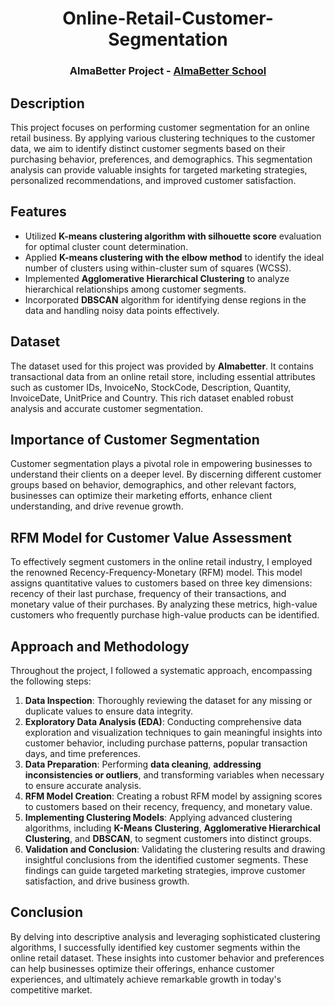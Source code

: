 </p>
<h1 align="center"> Online-Retail-Customer-Segmentation </h1>
<h3 align="center"> AlmaBetter Project - <a href="https://www.almabetter.com/"> AlmaBetter School </a> </h5>

## Description
This project focuses on performing customer segmentation for an online retail business. By applying various clustering techniques to the customer data, we aim to identify distinct customer segments based on their purchasing behavior, preferences, and demographics. This segmentation analysis can provide valuable insights for targeted marketing strategies, personalized recommendations, and improved customer satisfaction.

## Features
- Utilized **K-means clustering algorithm with silhouette score** evaluation for optimal cluster count determination.
- Applied **K-means clustering with the elbow method** to identify the ideal number of clusters using within-cluster sum of squares (WCSS).
- Implemented **Agglomerative Hierarchical Clustering** to analyze hierarchical relationships among customer segments.
- Incorporated **DBSCAN** algorithm for identifying dense regions in the data and handling noisy data points effectively.

## Dataset
The dataset used for this project was provided by **Almabetter**. It contains transactional data from an online retail store, including essential attributes such as customer IDs, InvoiceNo, StockCode, Description, Quantity, InvoiceDate, UnitPrice and Country. This rich dataset enabled robust analysis and accurate customer segmentation.

## Importance of Customer Segmentation
Customer segmentation plays a pivotal role in empowering businesses to understand their clients on a deeper level. By discerning different customer groups based on behavior, demographics, and other relevant factors, businesses can optimize their marketing efforts, enhance client understanding, and drive revenue growth.

## RFM Model for Customer Value Assessment
To effectively segment customers in the online retail industry, I employed the renowned Recency-Frequency-Monetary (RFM) model. This model assigns quantitative values to customers based on three key dimensions: recency of their last purchase, frequency of their transactions, and monetary value of their purchases. By analyzing these metrics, high-value customers who frequently purchase high-value products can be identified.

## Approach and Methodology
Throughout the project, I followed a systematic approach, encompassing the following steps:

1. **Data Inspection**: Thoroughly reviewing the dataset for any missing or duplicate values to ensure data integrity.
2. **Exploratory Data Analysis (EDA)**: Conducting comprehensive data exploration and visualization techniques to gain meaningful insights into customer behavior, including purchase patterns, popular transaction days, and time preferences.
3. **Data Preparation**: Performing **data cleaning**, **addressing inconsistencies or outliers**, and transforming variables when necessary to ensure accurate analysis.
4. **RFM Model Creation**: Creating a robust RFM model by assigning scores to customers based on their recency, frequency, and monetary value.
5. **Implementing Clustering Models**: Applying advanced clustering algorithms, including **K-Means Clustering**, **Agglomerative Hierarchical Clustering**, and **DBSCAN**, to segment customers into distinct groups.
6. **Validation and Conclusion**: Validating the clustering results and drawing insightful conclusions from the identified customer segments. These findings can guide targeted marketing strategies, improve customer satisfaction, and drive business growth.

## Conclusion
By delving into descriptive analysis and leveraging sophisticated clustering algorithms, I successfully identified key customer segments within the online retail dataset. These insights into customer behavior and preferences can help businesses optimize their offerings, enhance customer experiences, and ultimately achieve remarkable growth in today's competitive market.
